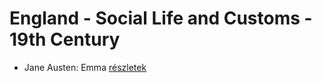 # England - Social Life and Customs - 19th Century

- Jane Austen: Emma [részletek](_details/%7Bopf.creator%7D.md#id_57)